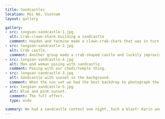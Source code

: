 ```yaml
---
title: Sandcastles
location: Mũi Né, Vietnam
layout: gallery

gallery:
- src: longson-sandcastle-1.jpg
  alt: Crab-clown-shark building a sandcastle
  comment: Hayden and Yazmine made a clown-crab-shark that was in turn building his own sandcastle.
- src: longson-sandcastle-2.jpg
  alt: Crab castle.
  comment: Another group made a crab-shaped castle and luckily improvised a sturdy seawall then the tide rolled in during our competition.
- src: longson-sandcastle-4.jpg
  alt: Man and woman posing with sandcastle.
  comment: Posing with our chedi/temple thing.
- src: longson-sandcastle-3.jpg
  alt: Sandcastle with sunset in the background.
  comment: When the sun set we had the best backdrop to photograph the final products of our labor.
- src: longson-sandcastle-5.jpg
  alt: Blue and pink sunset.
  comment: The full effect.
  type: wide

summary: We had a sandcastle contest one night. Such a blast! Karin and I were declared the winners based on our excellent teamwork 💗
---
```


